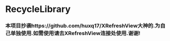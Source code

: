 # RecycleLibrary
### 本项目抄袭https://github.com/huxq17/XRefreshView大神的.为自己单独使用.如需使用请去XRefreshView连接处使用.谢谢!
